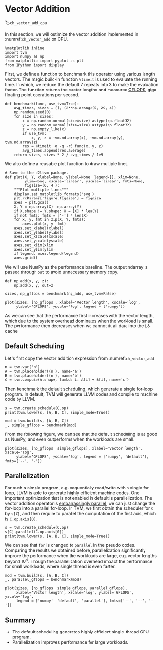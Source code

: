 # Vector Addition
:label:`ch_vector_add_cpu`

In this section, we will optimize the vector addition implemented in :numref:`ch_vector_add` on CPU.

```{.python .input}
%matplotlib inline
import tvm
import numpy as np
from matplotlib import pyplot as plt
from IPython import display
```

First, we define a function to benchmark this operator using various length vectors. The magic build-in function `%timeit` is used to evaluate the running time. In which, we reduce the default 7 repeats into 3 to make the evaluation faster. The function returns the vector lengths and measured [GFLOPS](https://en.wikipedia.org/wiki/FLOPS), giga-floating point operations per second.

```{.python .input}
def benchmark(func, use_tvm=True):
    avg_times, sizes = [], (2**np.arange(5, 29, 4))
    np.random.seed(0)
    for size in sizes:
        x = np.random.normal(size=size).astype(np.float32)
        y = np.random.normal(size=size).astype(np.float32)
        z = np.empty_like(x)
        if use_tvm:
            x, y, z = tvm.nd.array(x), tvm.nd.array(y), tvm.nd.array(z)
        res = %timeit -o -q -r3 func(x, y, z)
        avg_times.append(res.average)
    return sizes, sizes * 2 / avg_times / 1e9
```

We also define a reusable plot function to draw multiple lines.

```{.python .input}
# Save to the d2ltvm package.
def plot(X, Y, xlabel=None, ylabel=None, legend=[], xlim=None,
         ylim=None, xscale='linear', yscale='linear', fmts=None,
         figsize=(6, 4)):
    """Plot multiple lines"""
    display.set_matplotlib_formats('svg')
    plt.rcParams['figure.figsize'] = figsize
    axes = plt.gca()
    X, Y = np.array(X), np.array(Y)
    if X.shape != Y.shape: X = [X] * len(Y)
    if not fmts: fmts = ['-'] * len(X)
    for x, y, fmt in zip(X, Y, fmts):
        axes.plot(x, y, fmt)
    axes.set_xlabel(xlabel)
    axes.set_ylabel(ylabel)
    axes.set_xscale(xscale)
    axes.set_yscale(yscale)
    axes.set_xlim(xlim)
    axes.set_ylim(ylim)
    if legend: axes.legend(legend)
    axes.grid()
```

We will use NumPy as the performance baseline. The output ndarray is passed through `out` to avoid unnecessary memory copy.

```{.python .input}
def np_add(x, y, z):
    np.add(x, y, out=z)
    
sizes, np_gflops = benchmark(np_add, use_tvm=False)

plot(sizes, [np_gflops], xlabel='Vector length', xscale='log', 
     ylabel='GFLOPS', yscale='log', legend = ['numpy'])
```

As we can see that the performance first increases with the vector length, which due to the system overhead dominates when the workload is small. The performance then decreases when we cannot fit all data into the L3 cache.

## Default Scheduling

Let's first copy the vector addition expression from :numref:`ch_vector_add`

```{.python .input}
n = tvm.var('n')
A = tvm.placeholder((n,), name='a')
B = tvm.placeholder((n,), name='b')
C = tvm.compute(A.shape, lambda i: A[i] + B[i], name='c')
```

Then benchmark the default scheduling, which generate a single for-loop program. In default, TVM will generate LLVM codes and compile to machine code by LLVM.

```{.python .input}
s = tvm.create_schedule(C.op)
print(tvm.lower(s, [A, B, C], simple_mode=True))

mod = tvm.build(s, [A, B, C])
_, simple_gflops = benchmark(mod)
```

From the following figure, we can see that the default scheduling is as good as NumPy, and even outperforms when the workloads are small.

```{.python .input}
plot(sizes, [np_gflops, simple_gflops], xlabel='Vector length', xscale='log', 
     ylabel='GFLOPS', yscale='log', legend = ['numpy', 'default'], fmts=['--', '-'])
```

## Parallelization

For such a simple program, e.g. sequentially read/write with a single for-loop, LLVM is able to generate highly efficient machine codes. One important optimization that is not enabled in default is parallelization. The vector addition operator is [embarrassingly parallel](https://en.wikipedia.org/wiki/Embarrassingly_parallel), we can just change the for-loop into a parallel for-loop. In TVM, we first obtain the scheduler for `C` by `s[C]`, and then require to parallel the computation of the first axis, which is `C.op.axis[0]`.

```{.python .input}
s = tvm.create_schedule(C.op)
s[C].parallel(C.op.axis[0])
print(tvm.lower(s, [A, B, C], simple_mode=True))
```

We can see that `for` is changed to `parallel` in the pseudo codes. Comparing the results we obtained before, parallelization significantly improve the performance when the workloads are large, e.g. vector lengths beyond $10^4$. Though the parallelization overhead impact the performance for small workloads, where single thread is even faster.

```{.python .input}
mod = tvm.build(s, [A, B, C])
_, parallel_gflops = benchmark(mod)

plot(sizes, [np_gflops, simple_gflops, parallel_gflops],
     xlabel='Vector length', xscale='log', ylabel='GFLOPS', yscale='log', 
     legend = ['numpy', 'default', 'parallel'], fmts=['--', '--', '-'])
```

## Summary

- The default scheduling generates highly efficient single-thread CPU program.
- Parallelization improves performance for large workloads.
